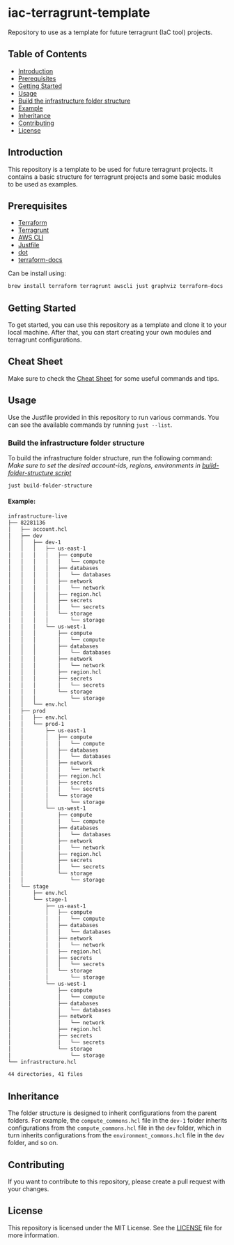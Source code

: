 # iac-terragrunt-template
Repository to use as a template for future terragrunt (IaC tool) projects.

## Table of Contents
- [Introduction](#introduction)
- [Prerequisites](#prerequisites)
- [Getting Started](#getting-started)
- [Usage](#usage)
- [Build the infrastructure folder structure](#build-the-infrastructure-folder-structure)
- [Example](#example)
- [Inheritance](#inheritance)
- [Contributing](#contributing)
- [License](#license)

## Introduction
This repository is a template to be used for future terragrunt projects. It contains a basic structure for terragrunt projects and some basic modules to be used as examples.

## Prerequisites
- [Terraform](https://www.terraform.io/downloads.html)
- [Terragrunt](https://terragrunt.gruntwork.io/docs/getting-started/install/)
- [AWS CLI](https://docs.aws.amazon.com/cli/latest/userguide/cli-chap-install.html)
- [Justfile](https://just.systems)
- [dot](https://graphviz.org/download/)
- [terraform-docs](https://terraform-docs.io/)

Can be install using:
```bash
brew install terraform terragrunt awscli just graphviz terraform-docs
```

## Getting Started
To get started, you can use this repository as a template and clone it to your local machine. After that, you can start creating your own modules and terragrunt configurations.

## Cheat Sheet
Make sure to check the [Cheat Sheet](/CheatSheet.md) for some useful commands and tips.

## Usage
Use the Justfile provided in this repository to run various commands. You can see the available commands by running `just --list`.

### Build the infrastructure folder structure
To build the infrastructure folder structure, run the following command:
*Make sure to set the desired account-ids, regions, environments in [build-folder-structure script](/scripts/build-folder-structure.sh)*
```bash
just build-folder-structure
```

#### Example:
```bash
infrastructure-live
├── 82281136
│   ├── account.hcl
│   ├── dev
│   │   ├── dev-1
│   │   │   ├── us-east-1
│   │   │   │   ├── compute
│   │   │   │   │   └── compute
│   │   │   │   ├── databases
│   │   │   │   │   └── databases
│   │   │   │   ├── network
│   │   │   │   │   └── network
│   │   │   │   ├── region.hcl
│   │   │   │   ├── secrets
│   │   │   │   │   └── secrets
│   │   │   │   └── storage
│   │   │   │       └── storage
│   │   │   └── us-west-1
│   │   │       ├── compute
│   │   │       │   └── compute
│   │   │       ├── databases
│   │   │       │   └── databases
│   │   │       ├── network
│   │   │       │   └── network
│   │   │       ├── region.hcl
│   │   │       ├── secrets
│   │   │       │   └── secrets
│   │   │       └── storage
│   │   │           └── storage
│   │   └── env.hcl
│   ├── prod
│   │   ├── env.hcl
│   │   └── prod-1
│   │       ├── us-east-1
│   │       │   ├── compute
│   │       │   │   └── compute
│   │       │   ├── databases
│   │       │   │   └── databases
│   │       │   ├── network
│   │       │   │   └── network
│   │       │   ├── region.hcl
│   │       │   ├── secrets
│   │       │   │   └── secrets
│   │       │   └── storage
│   │       │       └── storage
│   │       └── us-west-1
│   │           ├── compute
│   │           │   └── compute
│   │           ├── databases
│   │           │   └── databases
│   │           ├── network
│   │           │   └── network
│   │           ├── region.hcl
│   │           ├── secrets
│   │           │   └── secrets
│   │           └── storage
│   │               └── storage
│   └── stage
│       ├── env.hcl
│       └── stage-1
│           ├── us-east-1
│           │   ├── compute
│           │   │   └── compute
│           │   ├── databases
│           │   │   └── databases
│           │   ├── network
│           │   │   └── network
│           │   ├── region.hcl
│           │   ├── secrets
│           │   │   └── secrets
│           │   └── storage
│           │       └── storage
│           └── us-west-1
│               ├── compute
│               │   └── compute
│               ├── databases
│               │   └── databases
│               ├── network
│               │   └── network
│               ├── region.hcl
│               ├── secrets
│               │   └── secrets
│               └── storage
│                   └── storage
└── infrastructure.hcl

44 directories, 41 files
```

## Inheritance
The folder structure is designed to inherit configurations from the parent folders. For example, the `compute_commons.hcl` file in the `dev-1` folder inherits configurations from the `compute_commons.hcl` file in the `dev` folder, which in turn inherits configurations from the `environment_commons.hcl` file in the `dev` folder, and so on.

## Contributing
If you want to contribute to this repository, please create a pull request with your changes.

## License
This repository is licensed under the MIT License. See the [LICENSE](LICENSE) file for more information.

